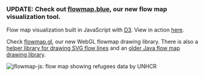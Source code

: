 <h3>UPDATE: Check out <a href="https://flowmap.blue">flowmap.blue</a>, our new flow map visualization tool.</h3>


Flow map visualization built in JavaScript with [D3][d3]. View in action [here][demo].


Check 
[flowmap.gl](https://github.com/teralytics/flowmap.gl), our new WebGL flowmap drawing library. 
There is also a [helper library for drawing SVG flow lines](https://github.com/ilyabo/svg-flowline) and an [older Java flow map drawing library](https://github.com/ilyabo/jflowmap/).



[d3]: http://d3js.org/
[demo]: https://ilyabo.github.io/jflowmap.js/

![jflowmap-js: flow map showing refugees data by UNHCR](https://raw.github.com/ilyabo/jflowmap.js/master/doc/jflowmap-js.png)
